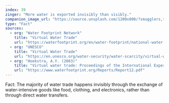 ```yaml
---
index: 39
zinger: "More water is exported invisibly than visibly."
companion_image_url: "https://source.unsplash.com/1200x800/?smugglers,trucks,water-containers"
type: "Fact"
sources:
  - org: "Water Footprint Network"
    title: "Virtual Water Trade"
    url: "https://waterfootprint.org/en/water-footprint/national-water-footprint/virtual-water-trade/"
  - org: "UNESCO"
    title: "Virtual Water Trade"
    url: "https://en.unesco.org/water-security/water-scarcity/virtual-water-trade"
  - org: "Hoekstra, A.Y. (2003)"
    title: "Virtual water trade: Proceedings of the International Expert Meeting on Virtual Water Trade"
    url: "https://www.waterfootprint.org/Reports/Report12.pdf"
---
```

Fact: The majority of water trade happens invisibly through the exchange of water-intensive goods like food, clothing, and electronics, rather than through direct water transfers.
